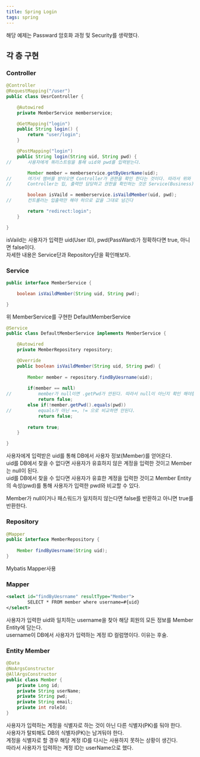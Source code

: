 ```yaml
---
title: Spring Login
tags: spring 
---
```


해당 예제는 Passward 암호화 과정 및 Security를 생략했다.

## 각 층 구현

### Controller

```java
@Controller
@RequestMapping("/user")
public class UesrController {

	@Autowired
	private MemberService memberservice;

	@GetMapping("login")
	public String login() {
		return "user/login";
	}

	@PostMapping("login")
	public String login(String uid, String pwd) {
//		사용자에게 쿼리스트링을 통해 uid와 pwd를 입력받는다.

		Member member = memberservice.getByUesrName(uid);
//		여기서 멤버를 받아오면 Controller가 권한을 확인 한다는 것이다. 따라서 위와 같이 하면 안된다.
//		Controller는 입, 출력만 담당하고 권한을 확인하는 것은 Service(Business) Layer에서 한다.

		boolean isVaild = memberservice.isVaildMember(uid, pwd);
//		컨트롤러는 입출력만 해야 하므로 값을 그대로 넘긴다

		return "redirect:login";
	}

}
```

isVaild는 사용자가 입력한 uid(User ID), pwd(PassWard)가 정확하다면 true, 아니면 false이다.   
자세한 내용은 Service단과 Repository단을 확인해보자.

### Service

```java
public interface MemberService {

	boolean isVaildMember(String uid, String pwd);

}
```

위 MemberService를 구현한 DefaultMemberService

```java
@Service
public class DefaultMemberService implements MemberService {

	@Autowired
	private MemberRepository repository;

	@Override
	public boolean isVaildMember(String uid, String pwd) {
		
		Member member = repository.findByUesrname(uid);
		
		if(member == null)
//			member가 null이면 .getPwd가 안된다. 따라서 null이 아닌지 확인 해야함.
			return false;
		else if(!member.getPwd().equals(pwd))
//			equals가 아닌 ==, != 으로 비교하면 안된다.
			return false;
		
		return true;
	}

}
```

사용자에게 입력받은 uid를 통해 DB에서 사용자 정보(Member)를 얻어온다.   
uid를 DB에서 찾을 수 없다면 사용자가 유효하지 않은 계정을 입력한 것이고 Member는 null이 된다.   
uid를 DB에서 찾을 수 있다면 사용자가 유효한 계정을 입력한 것이고 Member Entity의 속성(pwd)를 통해 사용자가 입력한 pwd와 비교할 수 있다.

Member가 null이거나 패스워드가 일치하지 않는다면 false를 반환하고 아니면 true를 반환한다.

### Repository

```java
@Mapper
public interface MemberRepository {
	
	Member findByUesrname(String uid);
}
```

Mybatis Mapper사용

### Mapper

```xml
<select id="findByUesrname" resultType="Member">
		SELECT * FROM member where username=#{uid}
</select>
```

사용자가 입력한 uid와 일치하는 username을 찾아 해당 회원의 모든 정보를 Member Entity에 담는다.   
username이 DB에서 사용자가 입력하는 계정 ID 컬럼명이다. 이유는 후술.

### Entity Member

```java
@Data
@NoArgsConstructor
@AllArgsConstructor
public class Member {
	private Long id;
	private String userName;
	private String pwd;
	private String email;
	private int roleId;
}
```

사용자가 입력하는 계정을 식별자로 하는 것이 아닌 다른 식별자(PK)를 둬야 한다.   
사용자가 탈퇴해도 DB의 식별자(PK)는 남겨둬야 한다.   
계정을 식별자로 할 경우 해당 계정 ID를 다시는 사용하지 못하는 상황이 생긴다.   
따라서 사용자가 입력하는 계정 ID는 userName으로 했다.   